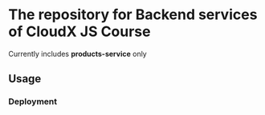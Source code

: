 # The repository for Backend services of CloudX JS Course

Currently includes **products-service** only

## Usage

### Deployment